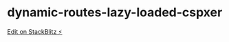 # dynamic-routes-lazy-loaded-cspxer

[Edit on StackBlitz ⚡️](https://stackblitz.com/edit/dynamic-routes-lazy-loaded-cspxer)